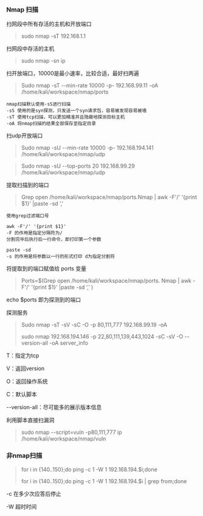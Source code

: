  ### Nmap 扫描

扫网段中所有存活的主机和开放端口

> sudo nmap -sT 192.168.1.1

扫网段中存活的主机

> sudo nmap -sn ip

扫开放端口，10000是最小速率，比较合适，最好扫两遍

> Sudo nmap -sT --min-rate 10000 -p- 192.168.99.11 -oA /home/kali/workspace/nmap/ports

```shell
nmap扫描默认使用-sS进行扫描
-sS 使用的是syn探测，只发送一个syn请求包，容易被发现容易被墙
-sT 使用tcp扫描，可以更加精准并且隐蔽地探测目标主机
-oA 将nmap扫描的结果全部保存至指定目录
```

扫udp开放端口

> Sudo nmap -sU --min-rate 10000 -p- 192.168.194.141 /home/kali/workspace/nmap/udp

> Sudo nmap -sU --top-ports 20 192.168.99.29 /home/kali/workspace/nmap/udp

提取扫描到的端口

> Grep open /home/kali/workspace/nmap/ports.Nmap | awk -F'/'  '{print $1}' |paste -sd ‘,’

```
使用grep过滤端口号

awk -F'/' '{print $1}'
-F 的作用是指定分隔符为/
分割完毕后执行后一行命令，即打印第一个参数

paste -sd 
-s 的作用是将参数以一行的形式打印 d为指定分割符

```

将提取到的端口赋值给 ports 变量
> Ports=$(Grep open /home/kali/workspace/nmap/ports. Nmap | awk -F'/'  '{print $1}' |paste -sd ‘,’ )

echo $ports 即为探测到的端口


探测服务

> Sudo nmap -sT -sV -sC -O -p 80,111,777 192.168.99.19 -oA 
>
> sudo nmap 192.168.194.146 -p 22,80,111,139,443,1024 -sC -sV -O --version-all -oA server_info 

T：指定为tcp

V：返回version

O：返回操作系统

C：默认脚本

--version-all：尽可能多的展示版本信息

利用脚本直接扫漏洞

> sudo nmap  --script=vuln -p80,111,777 ip /home/kali/workspace/nmap/vuln

### 非nmap扫描

> for i in {140..150};do ping -c 1 -W 1 192.168.194.$i;done     
>
> for i in {140..150};do ping -c 1 -W 1 192.168.194.$i | grep from;done  


-c 在多少次应答后停止

-W 超时时间
